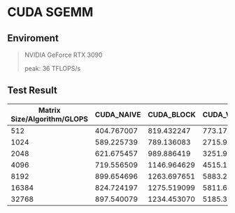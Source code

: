 # CUDA SGEMM
## Enviroment
> NVIDIA GeForce RTX 3090 
> 
> peak: 36 TFLOPS/s

## Test Result
| Matrix Size/Algorithm/GLOPS | CUDA_NAIVE | CUDA_BLOCK  | CUDA_VECTOR | CUDA_CUBLAS |
| ------------------- | ---------- | ----------- | ----------- | ----------- |
| 512                 | 404.767007 | 819.432247  | 773.176697  | 1190.420709 |
| 1024                | 589.225739 | 789.136083  | 2715.956837 | 2998.401882 |
| 2048                | 621.675457 | 989.886419  | 3251.916603 | 5510.928464 |
| 4096                | 719.556509 | 1146.964629 | 4515.198042 | 6440.197077 |
| 8192                | 899.654696 | 1263.697651 | 5883.242370 | 7092.291604 |
| 16384               | 824.724197 | 1275.519099 | 5811.604150 | 9146.385991 |
| 32768               | 897.540079 | 1234.453070 | 5185.344943 | 8847.202267 |
